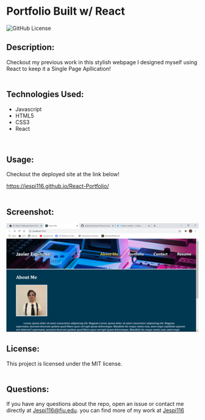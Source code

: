 # Portfolio Built w/ React

![GitHub License](https://img.shields.io/badge/license-MIT-blue.svg)


## Description:<br>
Checkout my previous work in this stylish webpage I designed myself using React to keep it a Single Page Apllication! <br><br>

## Technologies Used:

* Javascript
* HTML5
* CSS3
* React

<br>

## Usage:
Checkout the deployed site at the link below!

https://jespi116.github.io/React-Portfolio/
<br><br>


## Screenshot:
![](./src/assets/imgs/Screenshot.png)

## License:

This project is licensed under the MIT license.
<br><br>

## Questions:

If you have any questions about the repo, open an issue or contact me directly at Jespi116@fiu.edu. you can find more of my work at [Jespi116](https://github.com/Jespi116)
